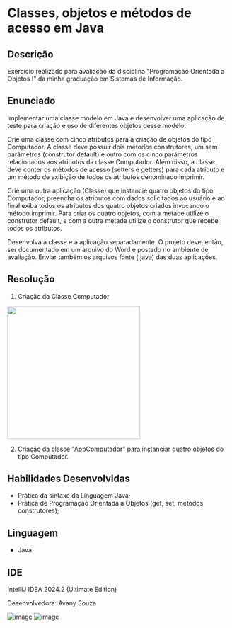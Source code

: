 # Classes, objetos e métodos de acesso em Java 

## Descrição
Exercício realizado para avaliação da disciplina "Programação Orientada a Objetos I" da minha graduação em Sistemas de Informação.

## Enunciado
Implementar uma classe modelo em Java e desenvolver uma aplicação de teste para criação e uso de diferentes objetos desse modelo.

Crie uma classe com cinco atributos para a criação de objetos do tipo Computador. A classe deve possuir dois métodos construtores, um sem parâmetros (construtor default) e outro com os cinco parâmetros relacionados aos atributos da classe Computador. Além disso, a classe deve conter os métodos de acesso (setters e getters) para cada atributo e um método de exibição de todos os atributos denominado imprimir.

Crie uma outra aplicação (Classe) que instancie quatro objetos do tipo Computador, preencha os atributos com dados solicitados ao usuário e ao final exiba todos os atributos dos quatro objetos criados invocando o método imprimir. Para criar os quatro objetos, com a metade utilize o construtor default, e com a outra metade utilize o construtor que recebe todos os atributos.

Desenvolva a classe e a aplicação separadamente. O projeto deve, então, ser documentado em um arquivo do Word e postado no ambiente de avaliação. Enviar também os arquivos fonte (.java) das duas aplicações.

## Resolução

1. Criação da Classe Computador

<img src="https://github.com/user-attachments/assets/3e9795a9-02be-48d0-96ac-3ea95e53e814" height="300" width="300"/>

2. Criação da classe "AppComputador" para instanciar quatro objetos do tipo Computador.

## Habilidades Desenvolvidas

* Prática da sintaxe da Linguagem Java;
* Prática de Programação Orientada a Objetos (get, set, métodos construtores);
  

## Linguagem 
* Java

## IDE
IntelliJ IDEA 2024.2 (Ultimate Edition)

Desenvolvedora: Avany Souza

![image](https://github.com/user-attachments/assets/61cf1603-48bc-4692-a027-d68a4431fa44)
![image](https://github.com/user-attachments/assets/e5c4ef2d-4ba5-4717-b0d6-1a3667bbe34a)



